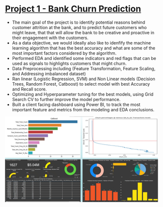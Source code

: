 # [Project 1 - Bank Churn Prediction](https://github.com/KhanMuhammadOvais/Bank-Churn-Management-Project)
 - The main goal of the project is to identify potential reasons behind customer attrition at the bank, and to predict future customers who might leave, that that will allow the bank to be creative and proactive in their engagement with the customers.
 - As a data objective, we would ideally also like to idenfify the machine learning algorithm that has the best accuracy and what are some of the most important factors considered by the algorithm.
 - Performed EDA and identified some indicators and red flags that can be used as signals to highlights customers that might churn. 
 - Data Preprocessing including (Feature Transformation, Feature Scaling, and Addressing imbalanced dataset)
 - Ran linear (Logistic Regression, SVM) and Non Linear models (Decision Trees, Random Forest, Catboost) to select model with best Accuracy and Recall score. 
 - Optimizing and Hyperparameter tuning for the best models, using Grid Search CV to further improve the model performance. 
 - Built a client facing dashboard using Power BI, to track the most important feature and metrics from the modeling and EDA conclusions. 
 
 ![](/images/project1.jpg) 

